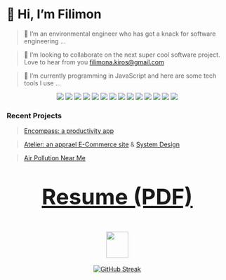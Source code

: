 

# 👋 Hi, I’m Filimon

> 👀 I’m an environmental engineer who has got a knack for software engineering ...

> 💞️ I’m looking to collaborate on the next super cool software project. Love to hear from you filimona.kiros@gmail.com

> 🌱 I’m currently programming in JavaScript and here are some tech tools I use ...

<div align="center">
     <img src="https://img.shields.io/badge/-ReactJs-61DAFB?logo=react&style=for-the-badge&logoColor=black">
     <img src="https://img.shields.io/badge/-Redux-764ABC?logo=redux&logoColor=white&style=for-the-badge">
     <img src="https://shields.io/badge/Node-339933?logo=node.js&logoColor=black&style=for-the-badge">
     <img src="https://shields.io/badge/Express-000000?logo=express&logoColor=white&style=for-the-badge">
     <img src="https://shields.io/badge/PostgreSQL-4169E1?logo=postgresql&logoColor=white&style=for-the-badge">
     <img src="https://img.shields.io/badge/-MongoDB-47A248?logo=mongodb&logoColor=white&style=for-the-badge">
     <img src="https://img.shields.io/badge/-MySQL-4479A1?logo=mysql&logoColor=white&style=for-the-badge">
     <img src="https://img.shields.io/badge/-AWS-232F3E?logo=amazonaws&logoColor=white&style=for-the-badge">
     <img src="https://img.shields.io/badge/-Docker-2496ED?logo=docker&logoColor=white&style=for-the-badge">
     <img src="https://shields.io/badge/MaterialUI-007FFF?logo=mui&logoColor=white&style=for-the-badge">
     <img src="https://shields.io/badge/Jest-C21325?logo=jest&logoColor=white&style=for-the-badge">
     <img src="https://img.shields.io/badge/-NGINX-009639?logo=nginx&logoColor=white&style=for-the-badge">
     <img src="https://img.shields.io/badge/-Ubuntu-E95420?logo=ubuntu&logoColor=white&style=for-the-badge">
     <img src="https://img.shields.io/badge/-Figma-B2E7E8?logo=figma&logoColor=black&style=for-the-badge">

</div>


###  Recent Projects

> [Encompass: a productivity app](https://github.com/FilimonK-Git/Encompass)

> [Atelier: an apprael E-Commerce site](https://github.com/FilimonK-Git/Atelier) & [System Design](https://github.com/FilimonK-Git/System-Design)

> [Air Pollution Near Me](https://github.com/FilimonK-Git/Air-Pollution-Near-Me)


<div align="center">

<h3> 
     <p style="font-size:50px"> 
      <a href="https://github.com/FilimonK-Git/FilimonK-Git/files/10240674/Resume-FilimonKiros.pdf"> Resume (PDF) </a>
     </p>
  <img src="https://media4.giphy.com/media/M9HhVYxZRC3Dctc1S8/giphy.gif?cid=ecf05e47ajfha2nu3a3nkfzebty183yntvzfva05jg0hfxdd&rid=giphy.gif&ct=g" width="50px" height="60px"> 
     
    
</h3>

<div align="center">

     


</div>

</div>
     
<div align="center">
     
[![GitHub Streak](https://github-readme-streak-stats.herokuapp.com/?user=FilimonK-Git&theme=github-dark-blue)](https://git.io/streak-stats)
     
</div>
<!---
FilimonK-Git/FilimonK-Git is a ✨ special ✨ repository because its `README.md` (this file) appears on your GitHub profile.
You can click the Preview link to take a look at your changes.
## Check out my [Resume - FKiros.pdf](https://github.com/FilimonK-Git/FilimonK-Git/files/10036904/Resume.-.FKiros.pdf)
--->


